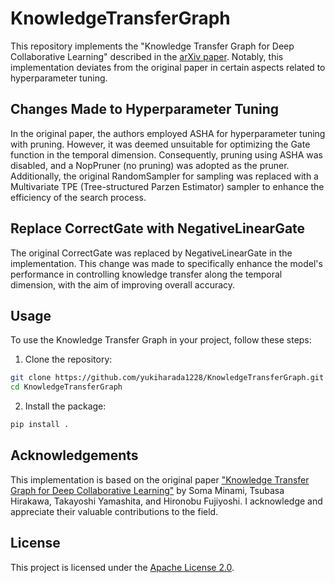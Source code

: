 # KnowledgeTransferGraph

This repository implements the "Knowledge Transfer Graph for Deep Collaborative Learning" described in the [arXiv paper](https://arxiv.org/abs/1909.04286). Notably, this implementation deviates from the original paper in certain aspects related to hyperparameter tuning.

## Changes Made to Hyperparameter Tuning

In the original paper, the authors employed ASHA for hyperparameter tuning with pruning. However, it was deemed unsuitable for optimizing the Gate function in the temporal dimension. Consequently, pruning using ASHA was disabled, and a NopPruner (no pruning) was adopted as the pruner.
Additionally, the original RandomSampler for sampling was replaced with a Multivariate TPE (Tree-structured Parzen Estimator) sampler to enhance the efficiency of the search process.

## Replace CorrectGate with NegativeLinearGate
The original CorrectGate was replaced by NegativeLinearGate in the implementation. This change was made to specifically enhance the model's performance in controlling knowledge transfer along the temporal dimension, with the aim of improving overall accuracy.

## Usage
To use the Knowledge Transfer Graph in your project, follow these steps:
1. Clone the repository:
```bash
git clone https://github.com/yukiharada1228/KnowledgeTransferGraph.git
cd KnowledgeTransferGraph
```
2. Install the package:
```bash
pip install .
```

## Acknowledgements

This implementation is based on the original paper ["Knowledge Transfer Graph for Deep Collaborative Learning"](https://arxiv.org/abs/1909.04286) by Soma Minami, Tsubasa Hirakawa, Takayoshi Yamashita, and Hironobu Fujiyoshi. I acknowledge and appreciate their valuable contributions to the field.

## License

This project is licensed under the [Apache License 2.0](LICENSE).
